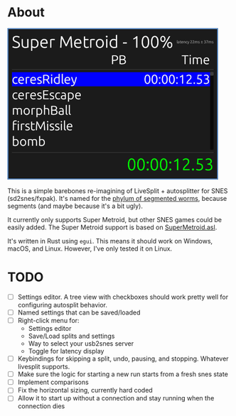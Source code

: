 # About

![Action Shot](data/inaction.png)

This is a simple barebones re-imagining of LiveSplit + autosplitter for SNES
(sd2snes/fxpak). It's named for the [phylum of segmented
worms](https://en.wikipedia.org/wiki/Annelid), because segments (and maybe
because it's a bit ugly).

It currently only supports Super Metroid, but other SNES games could be easily
added. The Super Metroid support is based on
[SuperMetroid.asl](data/SuperMetroid.asl).

It's written in Rust using `egui`. This means it should work on Windows, macOS,
and Linux. However, I've only tested it on Linux.

# TODO

  * [ ] Settings editor. A tree view with checkboxes should work pretty well for
    configuring autosplit behavior.
  * [ ] Named settings that can be saved/loaded
  * [ ] Right-click menu for:
    * Settings editor
    * Save/Load splits and settings
    * Way to select your usb2snes server
    * Toggle for latency display
  * [ ] Keybindings for skipping a split, undo, pausing, and stopping. Whatever livesplit supports.
  * [ ] Make sure the logic for starting a new run starts from a fresh snes state
  * [ ] Implement comparisons
  * [ ] Fix the horizontal sizing, currently hard coded
  * [ ] Allow it to start up without a connection and stay running when the
  connection dies
